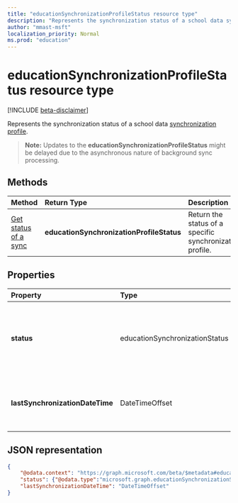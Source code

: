 ```yaml
---
title: "educationSynchronizationProfileStatus resource type"
description: "Represents the synchronization status of a school data synchronization profile. "
author: "mmast-msft"
localization_priority: Normal
ms.prod: "education"
---
```


# educationSynchronizationProfileStatus resource type

[!INCLUDE [beta-disclaimer](../../includes/beta-disclaimer.md)]

Represents the synchronization status of a school data [synchronization profile](educationsynchronizationprofile.md). 

> **Note:** Updates to the **educationSynchronizationProfileStatus** might be delayed due to the asynchronous nature of background sync processing.

## Methods

| Method | Return Type | Description |
|:-|:-|:-|
| [Get status of a sync](../api/educationsynchronizationprofilestatus-get.md) | **educationSynchronizationProfileStatus** | Return the status of a specific synchronization profile. |

## Properties

| Property | Type | Description |
|:-|:-|:-|
| **status** | educationSynchronizationStatus | The status of a sync. Possible values are: `paused`, `inProgress`, `success`, `error`, `quarantined`, `validationError`. |
| **lastSynchronizationDateTime** | DateTimeOffset | Represents the time when most recent changes have been observed in the directory.  |

## JSON representation
<!-- {
  "blockType": "resource",
  "optionalProperties": [

  ],
  "@odata.type": "microsoft.graph.educationSynchronizationProfileStatus"
}-->

```json
{
    "@odata.context": "https://graph.microsoft.com/beta/$metadata#education/synchronizationProfiles('{id}')/profileStatus/$entity",
    "status": {"@odata.type":"microsoft.graph.educationSynchronizationStatus"},
    "lastSynchronizationDateTime": "DateTimeOffset"
}
```
